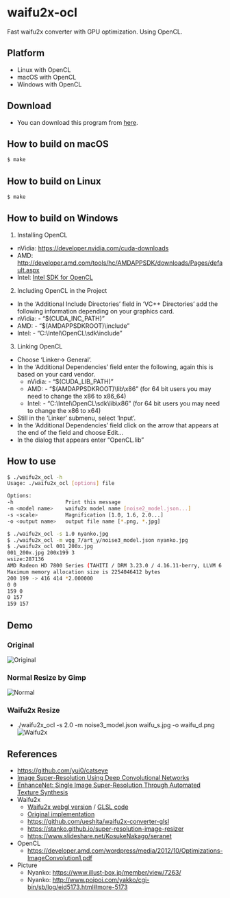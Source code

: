 # waifu2x-ocl

Fast waifu2x converter with GPU optimization.
Using OpenCL.

## Platform

- Linux with OpenCL
- macOS with OpenCL
- Windows with OpenCL

## Download

- You can download this program from [here](https://github.com/yui0/waifu2x-ocl/releases).

## How to build on macOS

```bash
$ make
```

## How to build on Linux

```bash
$ make
```

## How to build on Windows

1. Installing OpenCL

- nVidia: https://developer.nvidia.com/cuda-downloads
- AMD: http://developer.amd.com/tools/hc/AMDAPPSDK/downloads/Pages/default.aspx
- Intel: [Intel SDK for OpenCL](https://software.intel.com/en-us/intel-opencl)

2. Including OpenCL in the Project

-  In the ‘Additional Include Directories’ field in ‘VC++ Directories’ add the following information depending on your graphics card.
  - nVidia: - “$(CUDA_INC_PATH)”
  - AMD: - “$(AMDAPPSDKROOT)\include”
  - Intel: - “C:\Intel\OpenCL\sdk\include”

3. Linking OpenCL

- Choose ‘Linker-> General’.
- In the ‘Additional Dependencies’ field enter the following, again this is based on your card vendor.
  - nVidia: - “$(CUDA_LIB_PATH)”
  - AMD: - “$(AMDAPPSDKROOT)\lib\x86” (for 64 bit users you may need to change the x86 to x86_64)
  - Intel: - “C:\Intel\OpenCL\sdk\lib\x86” (for 64 bit users you may need to change the x86 to x64)
- Still in the ‘Linker’ submenu, select ‘Input’.
- In the ‘Additional Dependencies’ field click on the arrow that appears at the end of the field and choose Edit…
- In the dialog that appears enter “OpenCL.lib”

## How to use

```bash
$ ./waifu2x_ocl -h
Usage: ./waifu2x_ocl [options] file

Options:
-h                 Print this message
-m <model name>    waifu2x model name [noise2_model.json...]
-s <scale>         Magnification [1.0, 1.6, 2.0...]
-o <output name>   output file name [*.png, *.jpg]

$ ./waifu2x_ocl -s 1.0 nyanko.jpg
$ ./waifu2x_ocl -m vgg_7/art_y/noise3_model.json nyanko.jpg
$ ./waifu2x_ocl 001_200x.jpg
001_200x.jpg 200x199 3
wsize:287136
AMD Radeon HD 7800 Series (TAHITI / DRM 3.23.0 / 4.16.11-berry, LLVM 6.0.0) (platform 0, device 0)
Maximum memory allocation size is 2254046412 bytes
200 199 -> 416 414 *2.000000
0 0
159 0
0 157
159 157
```

## Demo

### Original
![Original](waifu_s.jpg)

### Normal Resize by Gimp
![Normal](waifu_d.jpg)

### Waifu2x Resize
- ./waifu2x_ocl -s 2.0 -m noise3_model.json waifu_s.jpg -o waifu_d.png
![Waifu2x](waifu_d.png)

## References

- https://github.com/yui0/catseye
- [Image Super-Resolution Using Deep Convolutional Networks](http://arxiv.org/abs/1501.00092)
- [EnhanceNet: Single Image Super-Resolution Through Automated Texture Synthesis](https://arxiv.org/abs/1612.07919)
- Waifu2x
  - [Waifu2x webgl version](https://github.com/kioku-systemk/waifu2x_webgl) / [GLSL code](https://gist.github.com/yui0/a9a75c93b9e7c6a08f905ed548b4b17c)
  - [Original implementation](https://github.com/nagadomi/waifu2x)
  - https://github.com/ueshita/waifu2x-converter-glsl
  - https://stanko.github.io/super-resolution-image-resizer
  - https://www.slideshare.net/KosukeNakago/seranet
- OpenCL
  - https://developer.amd.com/wordpress/media/2012/10/Optimizations-ImageConvolution1.pdf
- Picture
  - Nyanko: https://www.illust-box.jp/member/view/7263/
  - Nyanko: http://www.poipoi.com/yakko/cgi-bin/sb/log/eid5173.html#more-5173
